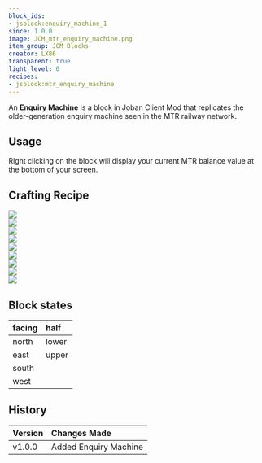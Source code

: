 ```yaml
---
block_ids:
- jsblock:enquiry_machine_1
since: 1.0.0
image: JCM_mtr_enquiry_machine.png
item_group: JCM Blocks
creator: LX86
transparent: true
light_level: 0
recipes:
- jsblock:mtr_enquiry_machine
---
```


An **Enquiry Machine** is a block in Joban Client Mod that replicates the older-generation enquiry machine seen in the MTR railway network.

## Usage
Right clicking on the block will display your current MTR balance value at the bottom of your screen.

## Crafting Recipe
<div class="crafting">
    <div class="crafting-table">
        <!-- row 1 -->
        <div><img src="../crafting/Minecraft_Iron_ingot.png"></div>
        <div><img src="../crafting/Minecraft_Iron_ingot.png"></div>
        <div><img src="../crafting/Minecraft_Redstone.png"></div>
        <!-- row 2 -->
        <div><img src="../crafting/Minecraft_Iron_ingot.png"></div>
        <div></div>
        <div><img src="../crafting/Minecraft_Iron_ingot.png"></div>
        <!-- row 3 -->
        <div><img src="../crafting/Minecraft_Iron_ingot.png"></div>
        <div><img src="../crafting/Minecraft_Iron_ingot.png"></div>
        <div><img src="../crafting/Minecraft_Iron_ingot.png"></div>
    </div>
    <div class="crafting-arrow"></div>
    <div class="crafting-result" data-count="4">
        <img src="../crafting/JCM_Item_Mtr_enquiry_machine.png">
    </div>
</div>

## Block states
| facing | half  |
|:-------|:------|
| north  | lower |
| east   | upper |
| south  |       |
| west   |       |

## History
| Version | Changes Made                                                                                                 |
|:--------|:-------------------------------------------------------------------------------------------------------------|
| v1.0.0  | Added Enquiry Machine                                                                                        |